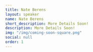 ```yaml
---
title: Nate Berens
layout: speaker
name: Nate Berens
short_description: More Details Soon!
description: More Details Soon!
img: "/img/coming-soon-square.png"
social: null
order: 1
---
```


